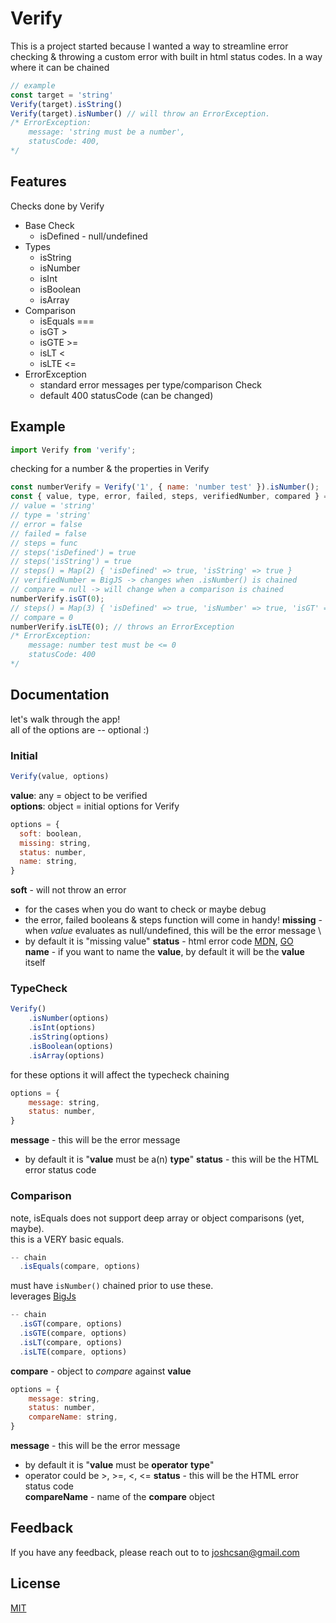 
# Verify

This is a project started because I wanted a way to streamline error checking & throwing a custom error with built in html status codes.
In a way where it can be chained
```javascript
// example
const target = 'string'
Verify(target).isString()
Verify(target).isNumber() // will throw an ErrorException. 
/* ErrorException:
    message: 'string must be a number',
    statusCode: 400,
*/
```



## Features
Checks done by Verify
- Base Check
  - isDefined - null/undefined
- Types
  - isString
  - isNumber
  - isInt
  - isBoolean
  - isArray
- Comparison
  - isEquals === 
  - isGT >
  - isGTE >=
  - isLT <
  - isLTE <=
- ErrorException
  - standard error messages per type/comparison Check
  - default 400 statusCode (can be changed)
## Example

```javascript
import Verify from 'verify';
```
checking for a number & the properties in Verify
```javascript
const numberVerify = Verify('1', { name: 'number test' }).isNumber();
const { value, type, error, failed, steps, verifiedNumber, compared } = numberVerify;
// value = 'string'
// type = 'string'
// error = false
// failed = false
// steps = func
// steps('isDefined') = true
// steps('isString') = true
// steps() = Map(2) { 'isDefined' => true, 'isString' => true }
// verifiedNumber = BigJS -> changes when .isNumber() is chained
// compare = null -> will change when a comparison is chained
numberVerify.isGT(0);
// steps() = Map(3) { 'isDefined' => true, 'isNumber' => true, 'isGT' => true }
// compare = 0
numberVerify.isLTE(0); // throws an ErrorException
/* ErrorException:
    message: number test must be <= 0
    statusCode: 400
*/

```
## Documentation

let's walk through the app! \
all of the options are -- optional :)
### Initial
```javascript
Verify(value, options)
```
**value**: any = object to be verified\
**options**: object =  initial options for Verify
```javascript
options = {
  soft: boolean,
  missing: string,
  status: number,
  name: string,
}
```
**soft** - will not throw an error
  - for the cases when you do want to check or maybe debug
  - the error, failed booleans & steps function will come in handy!
**missing** - when *value* evaluates as null/undefined, this will be the error message \
  - by default it is "missing value"
**status** - html error code [MDN](https://developer.mozilla.org/en-US/docs/Web/HTTP/Status), [GO](https://go.dev/src/net/http/status.go) \
**name** - if you want to name the **value**, by default it will be the **value** itself


### TypeCheck
```javascript
Verify()
    .isNumber(options)
    .isInt(options)
    .isString(options)
    .isBoolean(options)
    .isArray(options)
```
for these options it will affect the typecheck chaining
```javascript
options = {
    message: string,
    status: number,
}
```
**message** - this will be the error message
  - by default it is "**value** must be a(n) **type**"
**status** - this will be the HTML error status code

### Comparison
note, isEquals does not support deep array or object comparisons (yet, maybe). \
this is a VERY basic equals.
```javascript
-- chain
  .isEquals(compare, options)
```
must have `isNumber()` chained prior to use these. \
leverages [BigJs](https://mikemcl.github.io/big.js/)
```javascript
-- chain
  .isGT(compare, options)
  .isGTE(compare, options)
  .isLT(compare, options)
  .isLTE(compare, options)
```
**compare** - object to *compare* against **value**
```javascript
options = {
    message: string,
    status: number,
    compareName: string,
}
```
**message** - this will be the error message
  - by default it is "**value** must be **operator** **type**"
  - operator could be >, >=, <, <=
**status** - this will be the HTML error status code \
**compareName** - name of the **compare** object
## Feedback

If you have any feedback, please reach out to to joshcsan@gmail.com


## License

[MIT](https://choosealicense.com/licenses/mit/)

